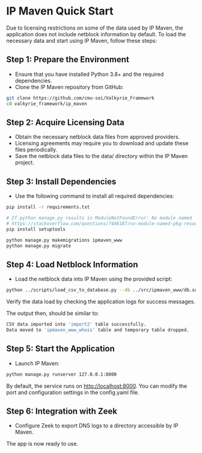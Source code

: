 # IP Maven Quick Start

Due to licensing restrictions on some of the data used by IP Maven, the application does not include netblock information by default. To load the necessary data and start using IP Maven, follow these steps:

## Step 1: Prepare the Environment

- Ensure that you have installed Python 3.8+ and the required dependencies.
- Clone the IP Maven repository from GitHub:

```bash
git clone https://github.com/cmu-sei/Valkyrie_Framework
cd valkyrie_framework/ip_maven
```

## Step 2: Acquire Licensing Data

- Obtain the necessary netblock data files from approved providers.
- Licensing agreements may require you to download and update these files periodically.
- Save the netblock data files to the data/ directory within the IP Maven project.

## Step 3: Install Dependencies

- Use the following command to install all required dependencies:

```bash
pip install -r requirements.txt

# If python manage.py results in ModuleNotFoundError: No module named 'pkg_resources'
# https://stackoverflow.com/questions/7446187/no-module-named-pkg-resources
pip install setuptools

python manage.py makemigrations ipmaven_www
python manage.py migrate
```

## Step 4: Load Netblock Information

- Load the netblock data into IP Maven using the provided script:

```bash
python ../scripts/load_csv_to_database.py --db ../src/ipmaven_www/db.sqlite3 --csv ../_data/import/out/arin_db.csv
```

Verify the data load by checking the application logs for success messages.

The output then, should be similar to:

```bash
CSV data imported into 'import2' table successfully.
Data moved to 'ipmaven_www_whois' table and temporary table dropped.
```

## Step 5: Start the Application

- Launch IP Maven:

```bash
python manage.py runserver 127.0.0.1:8000
```

By default, the service runs on [http://localhost:8000](http://localhost:8000). You can modify the port and configuration settings in the config.yaml file.

## Step 6: Integration with Zeek

- Configure Zeek to export DNS logs to a directory accessible by IP Maven.

The app is now ready to use.
